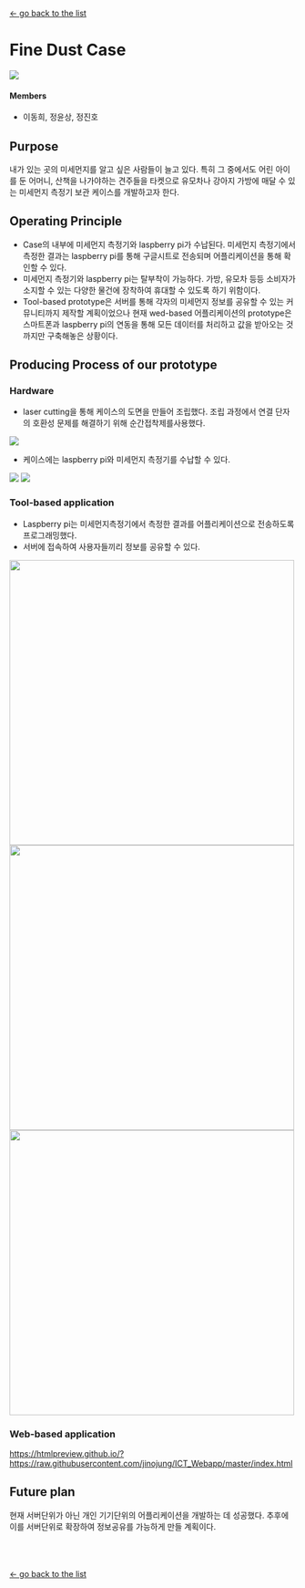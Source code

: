 [← go back to the list](https://HandongHCI.github.io/StudentProjects/ICTprototyping2019S)

# Fine Dust Case

![](img/1.jpg)

#### Members
- 이동희, 정윤상, 정진호

## Purpose
내가 있는 곳의 미세먼지를 알고 싶은 사람들이 늘고 있다. 특히 그 중에서도 어린 아이를 둔 어머니, 산책을 나가야하는 견주들을 타켓으로 유모차나 강아지 가방에 매달 수 있는 미세먼지 측정기 보관 케이스를 개발하고자 한다.

## Operating Principle
- Case의 내부에 미세먼지 측정기와 laspberry pi가 수납된다. 미세먼지 측정기에서 측정한 결과는 laspberry pi를 통해 구글시트로 전송되며 어플리케이션을 통해 확인할 수 있다.
- 미세먼지 측정기와 laspberry pi는 탈부착이 가능하다. 가방, 유모차 등등 소비자가 소지할 수 있는 다양한 물건에 장착하여 휴대할 수 있도록 하기 위함이다.
- Tool-based prototype은 서버를 통해 각자의 미세먼지 정보를 공유할 수 있는 커뮤니티까지 제작할 계획이었으나 현재 wed-based 어플리케이션의 prototype은 스마트폰과 laspberry pi의 연동을 통해 모든 데이터를 처리하고 값을 받아오는 것까지만 구축해놓은 상황이다.

## Producing Process of our prototype
### Hardware
- laser cutting을 통해 케이스의 도면을 만들어 조립했다. 조립 과정에서 연결 단자의 호환성 문제를 해결하기 위해 순간접착제를사용했다.

![](img/2.jpg)

- 케이스에는 laspberry pi와 미세먼지 측정기를 수납할 수 있다.

![](img/3.jpg)
![](img/4.jpg)

### Tool-based application
- Laspberry pi는 미세먼지측정기에서 측정한 결과를 어플리케이션으로 전송하도록 프로그래밍했다.
- 서버에 접속하여 사용자들끼리 정보를 공유할 수 있다.

<img height="500" src="img/5.png"><img height="500" src="img/6.png"><img height="500" src="img/7.png">

### Web-based application
https://htmlpreview.github.io/?https://raw.githubusercontent.com/jinojung/ICT_Webapp/master/index.html

## Future plan
현재 서버단위가 아닌 개인 기기단위의 어플리케이션을 개발하는 데 성공했다. 추후에 이를 서버단위로 확장하여 정보공유를 가능하게 만들 계획이다.

<br><br><br>
[← go back to the list](https://HandongHCI.github.io/StudentProjects/ICTprototyping2019S)